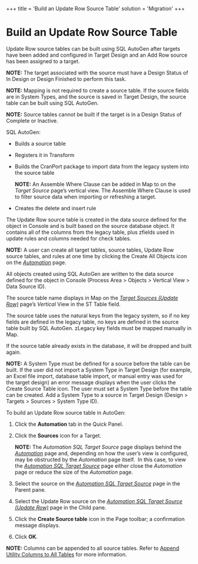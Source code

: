+++
title = 'Build an Update Row Source Table'
solution = 'Migration'
+++

# Build an Update Row Source Table

Update Row source tables can be built using SQL AutoGen after targets
have been added and configured in Target Design and an Add Row source
has been assigned to a target.

**NOTE:** The target associated with the source must have a Design
Status of In Design or Design Finished to perform this task.

**NOTE:** Mapping is not required to create a source table. If the
source fields are in System Types, and the source is saved in Target
Design, the source table can be built using SQL AutoGen.

**NOTE:** Source tables cannot be built if the target is in a Design
Status of Complete or Inactive.

SQL AutoGen:

  - Builds a source table

  - Registers it in Transform

  - Builds the CranPort package to import data from the legacy system
    into the source table
    
    <span style="font-weight: bold;">NOTE:</span> An Assemble Where
    Clause can be added in Map to on the *Target Source* page’s vertical
    view. The Assemble Where Clause is used to filter source data when
    importing or refreshing a target.

  - Creates the delete and insert rule

The Update Row source table is created in the data source defined for
the object in Console and is built based on the source database object.
It contains all of the columns from the legacy table, plus zfields used
in update rules and columns needed for check tables.

<span style="font-weight: bold;">NOTE:</span> A user can create all
target tables, source tables, Update Row source tables, and rules at one
time by clicking the Create All Objects icon on the
<span style="font-style: italic;">[Automation](../Page_Desc/Automation_page)</span>
page.

All objects created using SQL AutoGen are written to the data source
defined for the object in Console (Process Area \> Objects \> Vertical
View \> Data Source ID).

The source table name displays in Map on the
<span style="font-style: italic;">[*Target Sources* (Update
Row)](../../Map/Page_Desc/Target_Sources_Update_Row)</span> page’s
*Vertical* View in the ST Table field.

The source table uses the natural keys from the legacy system, so if no
key fields are defined in the legacy table, no keys are defined in the
source table built by SQL AutoGen. zLegacy key fields must be mapped
manually in Map.

If the source table already exists in the database, it will be dropped
and built again.

**NOTE:** A System Type must be defined for a source before the table
can be built. If the user did not import a System Type in Target Design
(for example, an Excel file import, database table import, or manual
entry was used for the target design) an error message displays when the
user clicks the Create Source Table icon. The user must set a System
Type before the table can be created. Add a System Type to a source in
Target Design (Design \> Targets \> Sources \> System Type ID).

To build an Update Row source table in AutoGen:

1.  Click the **Automation** tab in the Quick Panel.

2.  Click the **Sources** icon for a Target.
    
    **NOTE:** The *Automation SQL Target Source* page displays behind
    the *[Automation](../Page_Desc/Automation_page)* page and,
    depending on how the user’s view is configured, may be obstructed by
    the *Automation* page itself.  In this case, to view the
    *[Automation SQL Target
    Source](../Page_Desc/Automation_SQL_Target_Source)* page either
    close the *Automation* page or reduce the size of the *Automation*
    page.

3.  Select the source on the
    <span style="font-style: italic;">[Automation SQL Target
    Source](../Page_Desc/Automation_SQL_Target_Source)</span> page
    in the Parent pane.

4.  Select the Update Row source on the
    <span style="font-style: italic;">[Automation SQL Target Source
    (Update
    Row)](../Page_Desc/Automation_SQL_Target_Source_Update_Row)</span>
    page in the Child pane.

5.  Click the **Create Source table** icon in the Page toolbar; a
    confirmation message displays.

6.  Click **OK**.

<span style="font-weight: bold;">NOTE:</span> Columns can be appended to
all source tables. Refer to [Append Utility Columns to All
Tables](../../Design/Use_Cases/Append_Utility_Columns_to_all_Tables)
for more information.
